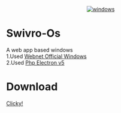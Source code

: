 <p align="center">
<a href="https://imgbb.com/"><img src="https://cdn.discordapp.com/attachments/691032430483865660/695573001021816952/Screenshot_2020-04-03_Screenshot1.png" alt="windows" border="0"></a>
</p>

# Swivro-Os
A web app based windows<br>
1.Used <a href="https://github.com/MEGAMINDMK/Windows-Webnet">Webnet Official Windows</a><br>
2.Used <a href="https://github.com/MEGAMINDMK/Php-Electronjs/tree/master/Php%20Electronjs%20v0.5">Php Electron v5</a>
# Download
<a href="https://github.com/MEGAMINDMK/Windows-Webnet/releases/download/v0.04/Swivro-OS.exe">Clicky!</a>
